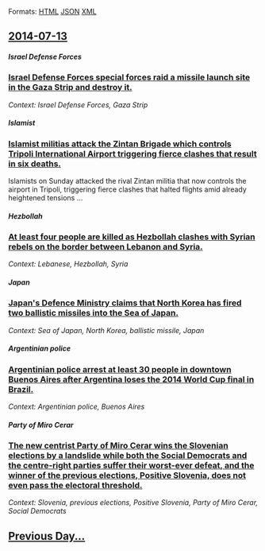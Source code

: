 
Formats: [HTML](2014/07/13/index.html)  [JSON](2014/07/13/index.json)  [XML](2014/07/13/index.xml)  

## [2014-07-13](/news/2014/07/13/index.md)

##### Israel Defense Forces
### [Israel Defense Forces special forces raid a missile launch site in the Gaza Strip and destroy it. ](/news/2014/07/13/israel-defense-forces-special-forces-raid-a-missile-launch-site-in-the-gaza-strip-and-destroy-it.md)
_Context: Israel Defense Forces, Gaza Strip_

##### Islamist
### [Islamist militias attack the Zintan Brigade which controls Tripoli International Airport triggering fierce clashes that result in six deaths. ](/news/2014/07/13/islamist-militias-attack-the-zintan-brigade-which-controls-tripoli-international-airport-triggering-fierce-clashes-that-result-in-six-deaths.md)
Islamists&#x20;on&#x20;Sunday&#x20;attacked&#x20;the&#x20;rival&#x20;Zintan&#x20;militia&#x20;that&#x20;now&#x20;controls&#x20;the&#x20;airport&#x20;in&#x20;Tripoli,&#x20;triggering&#x20;fierce&#x20;clashes&#x20;that&#x20;halted&#x20;flights&#x20;amid&#x20;already&#x20;heightened&#x20;tensions&#x20;...

##### Hezbollah
### [At least four people are killed as Hezbollah clashes with Syrian rebels on the border between Lebanon and Syria. ](/news/2014/07/13/at-least-four-people-are-killed-as-hezbollah-clashes-with-syrian-rebels-on-the-border-between-lebanon-and-syria.md)
_Context: Lebanese, Hezbollah, Syria_

##### Japan
### [Japan's Defence Ministry claims that North Korea has fired two ballistic missiles into the Sea of Japan. ](/news/2014/07/13/japan-s-defence-ministry-claims-that-north-korea-has-fired-two-ballistic-missiles-into-the-sea-of-japan.md)
_Context: Sea of Japan, North Korea, ballistic missile, Japan_

##### Argentinian police
### [Argentinian police arrest at least 30 people in downtown Buenos Aires after Argentina loses the 2014 World Cup final in Brazil. ](/news/2014/07/13/argentinian-police-arrest-at-least-30-people-in-downtown-buenos-aires-after-argentina-loses-the-2014-world-cup-final-in-brazil.md)
_Context: Argentinian police, Buenos Aires_

##### Party of Miro Cerar
### [The new centrist Party of Miro Cerar wins the Slovenian elections by a landslide while both the Social Democrats and the centre-right parties suffer their worst-ever defeat, and the winner of the previous elections, Positive Slovenia, does not even pass the electoral threshold. ](/news/2014/07/13/the-new-centrist-party-of-miro-cerar-wins-the-slovenian-elections-by-a-landslide-while-both-the-social-democrats-and-the-centre-right-partie.md)
_Context: Slovenia,  previous elections, Positive Slovenia, Party of Miro Cerar, Social Democrats_

## [Previous Day...](/news/2014/07/12/index.md)

